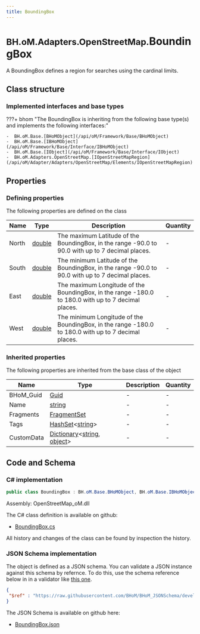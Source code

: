 ```yaml
---
title: BoundingBox
---
```


# <small>BH.oM.Adapters.OpenStreetMap.</small>**BoundingBox**

A BoundingBox defines a region for searches using the cardinal limits.

## Class structure

### Implemented interfaces and base types

???+ bhom "The BoundingBox is inheriting from the following base type(s) and implements the following interfaces:"

    -  BH.oM.Base.[BHoMObject](/api/oM/Framework/Base/BHoMObject)
    -  BH.oM.Base.[IBHoMObject](/api/oM/Framework/Base/Interface/IBHoMObject)
    -  BH.oM.Base.[IObject](/api/oM/Framework/Base/Interface/IObject)
    -  BH.oM.Adapters.OpenStreetMap.[IOpenStreetMapRegion](/api/oM/Adapter/Adapters/OpenStreetMap/Elements/IOpenStreetMapRegion)


## Properties



### Defining properties

The following properties are defined on the class

| Name             | Type             | Description      | Quantity         |
|------------------|------------------|------------------|------------------|
| North | [double](https://learn.microsoft.com/en-us/dotnet/api/System.Double?view=netstandard-2.0) | The maximum Latitude of the BoundingBox, in the range -90.0 to 90.0 with up to 7 decimal places. | - |
| South | [double](https://learn.microsoft.com/en-us/dotnet/api/System.Double?view=netstandard-2.0) | The minimum Latitude of the BoundingBox, in the range -90.0 to 90.0 with up to 7 decimal places. | - |
| East | [double](https://learn.microsoft.com/en-us/dotnet/api/System.Double?view=netstandard-2.0) | The maximum Longitude of the BoundingBox, in the range -180.0 to 180.0 with up to 7 decimal places. | - |
| West | [double](https://learn.microsoft.com/en-us/dotnet/api/System.Double?view=netstandard-2.0) | The minimum Longitude of the BoundingBox, in the range -180.0 to 180.0 with up to 7 decimal places. | - |


### Inherited properties
The following properties are inherited from the base class of the object

| Name             | Type             | Description      | Quantity         |
|------------------|------------------|------------------|------------------|
| BHoM_Guid | [Guid](https://learn.microsoft.com/en-us/dotnet/api/System.Guid?view=netstandard-2.0) | - | - |
| Name | [string](https://learn.microsoft.com/en-us/dotnet/api/System.String?view=netstandard-2.0) | - | - |
| Fragments | [FragmentSet](/api/oM/Framework/Base/FragmentSet) | - | - |
| Tags | [HashSet](https://learn.microsoft.com/en-us/dotnet/api/System.Collections.Generic.HashSet-1?view=netstandard-2.0)&lt;[string](https://learn.microsoft.com/en-us/dotnet/api/System.String?view=netstandard-2.0)&gt; | - | - |
| CustomData | [Dictionary](https://learn.microsoft.com/en-us/dotnet/api/System.Collections.Generic.Dictionary-2?view=netstandard-2.0)&lt;[string](https://learn.microsoft.com/en-us/dotnet/api/System.String?view=netstandard-2.0), [object](https://learn.microsoft.com/en-us/dotnet/api/System.Object?view=netstandard-2.0)&gt; | - | - |


## Code and Schema

### C# implementation

``` C# title="C#"
public class BoundingBox : BH.oM.Base.BHoMObject, BH.oM.Base.IBHoMObject, BH.oM.Base.IObject, BH.oM.Adapters.OpenStreetMap.IOpenStreetMapRegion
```

Assembly: OpenStreetMap_oM.dll

The C# class definition is available on github:

- [BoundingBox.cs](https://github.com/BHoM/OpenStreetMap_Toolkit/blob/develop/OpenStreetMap_oM/Elements\BoundingBox.cs)

All history and changes of the class can be found by inspection the history.
### JSON Schema implementation

The object is defined as a JSON schema. You can validate a JSON instance against this schema by refernce. To do this, use the schema reference below in in a validator like [this one](https://www.jsonschemavalidator.net/).

``` json title="JSON Schema"
{
 "$ref" : "https://raw.githubusercontent.com/BHoM/BHoM_JSONSchema/develop/OpenStreetMap_oM/BoundingBox.json"
}
```

The JSON Schema is available on github here:

- [BoundingBox.json](https://github.com/BHoM/BHoM_JSONSchema/blob/develop/OpenStreetMap_oM/BoundingBox.json)
